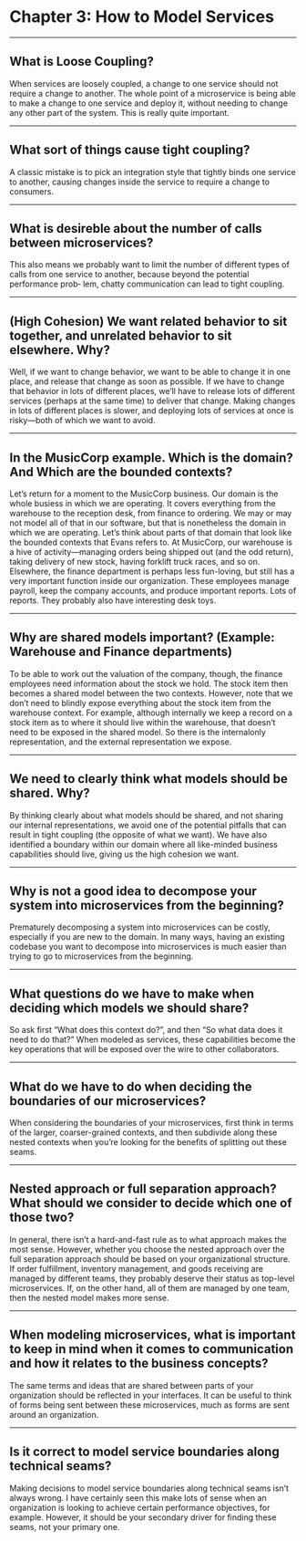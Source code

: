# Chapter 3: How to Model Services

---

## What is Loose Coupling?

When services are loosely coupled, a change to one service should not require a change to another. The whole point of a microservice is being able to make a change to one service and deploy it, without needing to change any other part of the system. This is really quite important.

---

## What sort of things cause tight coupling?

A classic mistake is to pick an integration style that tightly binds one service to another, causing changes inside the service to require a change to consumers.

---

## What is desireble about the number of calls between microservices?

This also means we probably want to limit the number of different types
of calls from one service to another, because beyond the potential performance prob‐
lem, chatty communication can lead to tight coupling.

---

## (High Cohesion) We want related behavior to sit together, and unrelated behavior to sit elsewhere. Why?

Well, if we want to change behavior, we want to be able to change it in one place, and release that change as soon as possible. If we have to change that behavior in lots of different places, we’ll have to release lots of different services (perhaps at the same time) to deliver that change. Making changes in lots of different places is slower, and deploying lots of services at once is risky—both of which we want to avoid.

---

## In the MusicCorp example. Which is the domain? And Which are the bounded contexts?

Let’s return for a moment to the MusicCorp business. Our domain is the whole busiess in which we are operating. It covers everything from the warehouse to the reception desk, from finance to ordering. We may or may not model all of that in our
software, but that is nonetheless the domain in which we are operating. Let’s think
about parts of that domain that look like the bounded contexts that Evans refers to.
At MusicCorp, our warehouse is a hive of activity—managing orders being shipped
out (and the odd return), taking delivery of new stock, having forklift truck races, and
so on. Elsewhere, the finance department is perhaps less fun-loving, but still has a
very important function inside our organization. These employees manage payroll,
keep the company accounts, and produce important reports. Lots of reports. They
probably also have interesting desk toys.

---

## Why are shared models important? (Example: Warehouse and Finance departments)

To be able to work out the valuation of the company, though, the finance employees
need information about the stock we hold. The stock item then becomes a shared
model between the two contexts. However, note that we don’t need to blindly expose
everything about the stock item from the warehouse context. For example, although
internally we keep a record on a stock item as to where it should live within the warehouse, that doesn’t need to be exposed in the shared model. So there is the internalonly representation, and the external representation we expose.

---

## We need to clearly think what models should be shared. Why?

By thinking clearly about what models should be shared, and not sharing our internal
representations, we avoid one of the potential pitfalls that can result in tight coupling
(the opposite of what we want). We have also identified a boundary within our
domain where all like-minded business capabilities should live, giving us the high
cohesion we want.

---

## Why is not a good idea to decompose your system into microservices from the beginning?

Prematurely decomposing a system into microservices can be costly, especially if you are new to the domain. In many ways, having an existing codebase you want to decompose into microservices is much easier than trying to go to microservices from the beginning.

---

## What questions do we have to make when deciding which models we should share?

So ask first “What does this context do?”, and then “So what data
does it need to do that?” When modeled as services, these capabilities become the key operations that will be exposed over the wire to other collaborators.

---

## What do we have to do when deciding the boundaries of our microservices?

When considering the boundaries of your microservices, first think in terms of the larger, coarser-grained contexts, and then subdivide along these nested contexts when you’re looking for the benefits of splitting out these seams.

---

## Nested approach or full separation approach? What should we consider to decide which one of those two?

In general, there isn’t a hard-and-fast rule as to what approach makes the most sense.
However, whether you choose the nested approach over the full separation approach
should be based on your organizational structure. If order fulfillment, inventory
management, and goods receiving are managed by different teams, they probably
deserve their status as top-level microservices. If, on the other hand, all of them are
managed by one team, then the nested model makes more sense.

---

## When modeling microservices, what is important to keep in mind when it comes to communication and how it relates to the business concepts?

The same terms and ideas that are shared between parts of your organization should be reflected in your interfaces. It can be useful to think of forms being sent between these microservices, much as forms are sent around an organization.

---

## Is it correct to model service boundaries along technical seams?

Making decisions to model service boundaries along technical seams isn’t always
wrong. I have certainly seen this make lots of sense when an organization is looking
to achieve certain performance objectives, for example. However, it should be your
secondary driver for finding these seams, not your primary one.
